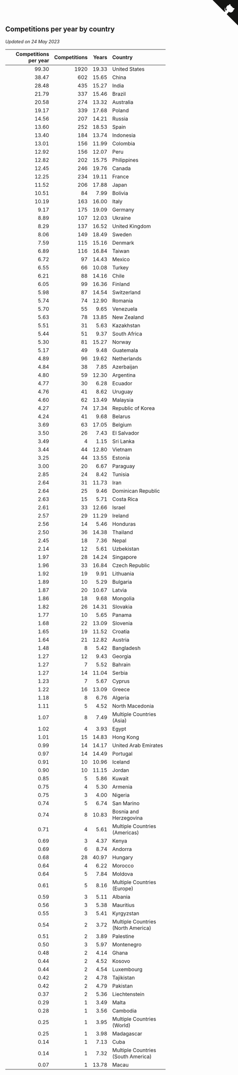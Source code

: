 ## Competitions per year by country

*Updated on 24 May 2023*

| Competitions per year | Competitions | Years | Country |
| ---: | ---: | ---: | :--- |
| 99.30 | 1920 | 19.33 | United States |
| 38.47 | 602 | 15.65 | China |
| 28.48 | 435 | 15.27 | India |
| 21.79 | 337 | 15.46 | Brazil |
| 20.58 | 274 | 13.32 | Australia |
| 19.17 | 339 | 17.68 | Poland |
| 14.56 | 207 | 14.21 | Russia |
| 13.60 | 252 | 18.53 | Spain |
| 13.40 | 184 | 13.74 | Indonesia |
| 13.01 | 156 | 11.99 | Colombia |
| 12.92 | 156 | 12.07 | Peru |
| 12.82 | 202 | 15.75 | Philippines |
| 12.45 | 246 | 19.76 | Canada |
| 12.25 | 234 | 19.11 | France |
| 11.52 | 206 | 17.88 | Japan |
| 10.51 | 84 | 7.99 | Bolivia |
| 10.19 | 163 | 16.00 | Italy |
| 9.17 | 175 | 19.09 | Germany |
| 8.89 | 107 | 12.03 | Ukraine |
| 8.29 | 137 | 16.52 | United Kingdom |
| 8.06 | 149 | 18.49 | Sweden |
| 7.59 | 115 | 15.16 | Denmark |
| 6.89 | 116 | 16.84 | Taiwan |
| 6.72 | 97 | 14.43 | Mexico |
| 6.55 | 66 | 10.08 | Turkey |
| 6.21 | 88 | 14.16 | Chile |
| 6.05 | 99 | 16.36 | Finland |
| 5.98 | 87 | 14.54 | Switzerland |
| 5.74 | 74 | 12.90 | Romania |
| 5.70 | 55 | 9.65 | Venezuela |
| 5.63 | 78 | 13.85 | New Zealand |
| 5.51 | 31 | 5.63 | Kazakhstan |
| 5.44 | 51 | 9.37 | South Africa |
| 5.30 | 81 | 15.27 | Norway |
| 5.17 | 49 | 9.48 | Guatemala |
| 4.89 | 96 | 19.62 | Netherlands |
| 4.84 | 38 | 7.85 | Azerbaijan |
| 4.80 | 59 | 12.30 | Argentina |
| 4.77 | 30 | 6.28 | Ecuador |
| 4.76 | 41 | 8.62 | Uruguay |
| 4.60 | 62 | 13.49 | Malaysia |
| 4.27 | 74 | 17.34 | Republic of Korea |
| 4.24 | 41 | 9.68 | Belarus |
| 3.69 | 63 | 17.05 | Belgium |
| 3.50 | 26 | 7.43 | El Salvador |
| 3.49 | 4 | 1.15 | Sri Lanka |
| 3.44 | 44 | 12.80 | Vietnam |
| 3.25 | 44 | 13.55 | Estonia |
| 3.00 | 20 | 6.67 | Paraguay |
| 2.85 | 24 | 8.42 | Tunisia |
| 2.64 | 31 | 11.73 | Iran |
| 2.64 | 25 | 9.46 | Dominican Republic |
| 2.63 | 15 | 5.71 | Costa Rica |
| 2.61 | 33 | 12.66 | Israel |
| 2.57 | 29 | 11.29 | Ireland |
| 2.56 | 14 | 5.46 | Honduras |
| 2.50 | 36 | 14.38 | Thailand |
| 2.45 | 18 | 7.36 | Nepal |
| 2.14 | 12 | 5.61 | Uzbekistan |
| 1.97 | 28 | 14.24 | Singapore |
| 1.96 | 33 | 16.84 | Czech Republic |
| 1.92 | 19 | 9.91 | Lithuania |
| 1.89 | 10 | 5.29 | Bulgaria |
| 1.87 | 20 | 10.67 | Latvia |
| 1.86 | 18 | 9.68 | Mongolia |
| 1.82 | 26 | 14.31 | Slovakia |
| 1.77 | 10 | 5.65 | Panama |
| 1.68 | 22 | 13.09 | Slovenia |
| 1.65 | 19 | 11.52 | Croatia |
| 1.64 | 21 | 12.82 | Austria |
| 1.48 | 8 | 5.42 | Bangladesh |
| 1.27 | 12 | 9.43 | Georgia |
| 1.27 | 7 | 5.52 | Bahrain |
| 1.27 | 14 | 11.04 | Serbia |
| 1.23 | 7 | 5.67 | Cyprus |
| 1.22 | 16 | 13.09 | Greece |
| 1.18 | 8 | 6.76 | Algeria |
| 1.11 | 5 | 4.52 | North Macedonia |
| 1.07 | 8 | 7.49 | Multiple Countries (Asia) |
| 1.02 | 4 | 3.93 | Egypt |
| 1.01 | 15 | 14.83 | Hong Kong |
| 0.99 | 14 | 14.17 | United Arab Emirates |
| 0.97 | 14 | 14.49 | Portugal |
| 0.91 | 10 | 10.96 | Iceland |
| 0.90 | 10 | 11.15 | Jordan |
| 0.85 | 5 | 5.86 | Kuwait |
| 0.75 | 4 | 5.30 | Armenia |
| 0.75 | 3 | 4.00 | Nigeria |
| 0.74 | 5 | 6.74 | San Marino |
| 0.74 | 8 | 10.83 | Bosnia and Herzegovina |
| 0.71 | 4 | 5.61 | Multiple Countries (Americas) |
| 0.69 | 3 | 4.37 | Kenya |
| 0.69 | 6 | 8.74 | Andorra |
| 0.68 | 28 | 40.97 | Hungary |
| 0.64 | 4 | 6.22 | Morocco |
| 0.64 | 5 | 7.84 | Moldova |
| 0.61 | 5 | 8.16 | Multiple Countries (Europe) |
| 0.59 | 3 | 5.11 | Albania |
| 0.56 | 3 | 5.38 | Mauritius |
| 0.55 | 3 | 5.41 | Kyrgyzstan |
| 0.54 | 2 | 3.72 | Multiple Countries (North America) |
| 0.51 | 2 | 3.89 | Palestine |
| 0.50 | 3 | 5.97 | Montenegro |
| 0.48 | 2 | 4.14 | Ghana |
| 0.44 | 2 | 4.52 | Kosovo |
| 0.44 | 2 | 4.54 | Luxembourg |
| 0.42 | 2 | 4.78 | Tajikistan |
| 0.42 | 2 | 4.79 | Pakistan |
| 0.37 | 2 | 5.36 | Liechtenstein |
| 0.29 | 1 | 3.49 | Malta |
| 0.28 | 1 | 3.56 | Cambodia |
| 0.25 | 1 | 3.95 | Multiple Countries (World) |
| 0.25 | 1 | 3.98 | Madagascar |
| 0.14 | 1 | 7.13 | Cuba |
| 0.14 | 1 | 7.32 | Multiple Countries (South America) |
| 0.07 | 1 | 13.78 | Macau |


<a href="https://github.com/jonatanklosko/wca_statistics" class="github-corner" aria-label="View source on Github"><svg width="80" height="80" viewBox="0 0 250 250" style="fill:#151513; color:#fff; position: absolute; top: 0; border: 0; right: 0;" aria-hidden="true"><path d="M0,0 L115,115 L130,115 L142,142 L250,250 L250,0 Z"></path><path d="M128.3,109.0 C113.8,99.7 119.0,89.6 119.0,89.6 C122.0,82.7 120.5,78.6 120.5,78.6 C119.2,72.0 123.4,76.3 123.4,76.3 C127.3,80.9 125.5,87.3 125.5,87.3 C122.9,97.6 130.6,101.9 134.4,103.2" fill="currentColor" style="transform-origin: 130px 106px;" class="octo-arm"></path><path d="M115.0,115.0 C114.9,115.1 118.7,116.5 119.8,115.4 L133.7,101.6 C136.9,99.2 139.9,98.4 142.2,98.6 C133.8,88.0 127.5,74.4 143.8,58.0 C148.5,53.4 154.0,51.2 159.7,51.0 C160.3,49.4 163.2,43.6 171.4,40.1 C171.4,40.1 176.1,42.5 178.8,56.2 C183.1,58.6 187.2,61.8 190.9,65.4 C194.5,69.0 197.7,73.2 200.1,77.6 C213.8,80.2 216.3,84.9 216.3,84.9 C212.7,93.1 206.9,96.0 205.4,96.6 C205.1,102.4 203.0,107.8 198.3,112.5 C181.9,128.9 168.3,122.5 157.7,114.1 C157.9,116.9 156.7,120.9 152.7,124.9 L141.0,136.5 C139.8,137.7 141.6,141.9 141.8,141.8 Z" fill="currentColor" class="octo-body"></path></svg></a><style>.github-corner:hover .octo-arm{animation:octocat-wave 560ms ease-in-out}@keyframes octocat-wave{0%,100%{transform:rotate(0)}20%,60%{transform:rotate(-25deg)}40%,80%{transform:rotate(10deg)}}@media (max-width:500px){.github-corner:hover .octo-arm{animation:none}.github-corner .octo-arm{animation:octocat-wave 560ms ease-in-out}}</style>
